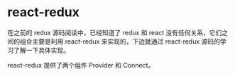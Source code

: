 # react-redux

在之前的 redux 源码阅读中，已经知道了 redux 和 react 没有任何关系，它们之间的组合主要是利用 react-redux 来实现的，下边就通过 react-redux 源码的学习了解一下具体实现。

react-redux 提供了两个组件 Provider 和 Connect。
